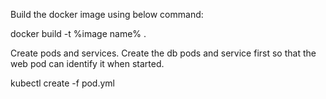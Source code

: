 
Build the docker image using below command:

docker build -t %image name% .

Create pods and services. Create the db pods and service first so that the web pod can identify it when started.

kubectl create -f pod.yml
